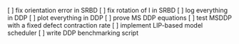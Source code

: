 [ ] fix orientation error in SRBD
[ ] fix rotation of I in SRBD
[ ] log everything in DDP
[ ] plot everything in DDP
[ ] prove MS DDP equations
[ ] test MSDDP with a fixed defect contraction rate
[ ] implement LIP-based model scheduler
[ ] write DDP benchmarking script
